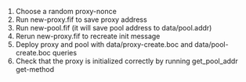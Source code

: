 1. Choose a random proxy-nonce
2. Run new-proxy.fif to save proxy address
3. Run new-pool.fif (it will save pool address to data/pool.addr)
4. Rerun new-proxy.fif to recreate init message
5. Deploy proxy and pool with data/proxy-create.boc and data/pool-create.boc queries
6. Check that the proxy is initialized correctly by running get_pool_addr get-method
